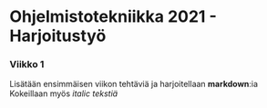 # Ohjelmistotekniikka 2021 - Harjoitustyö

### Viikko 1

Lisätään ensimmäisen viikon tehtäviä ja harjoitellaan __markdown__:ia
Kokeillaan myös _italic tekstiä_
